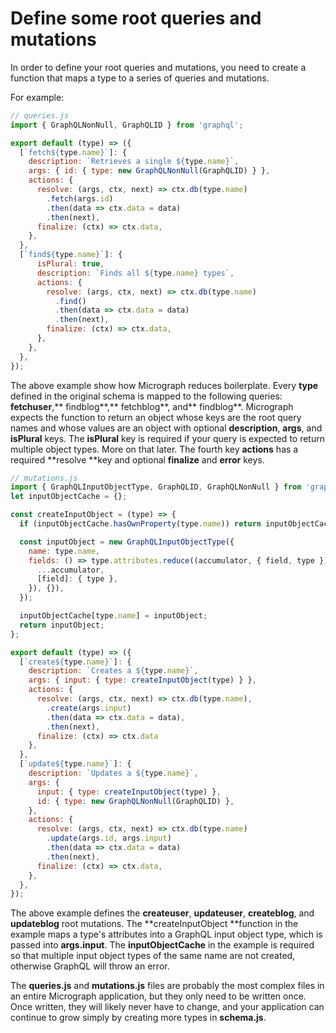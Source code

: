 # Define some root queries and mutations

In order to define your root queries and mutations, you need to create a function that maps a type to a series of queries and mutations.

For example:

```js
// queries.js
import { GraphQLNonNull, GraphQLID } from 'graphql';

export default (type) => ({
  [`fetch${type.name}`]: {
    description: `Retrieves a single ${type.name}`,
    args: { id: { type: new GraphQLNonNull(GraphQLID) } },
    actions: {
      resolve: (args, ctx, next) => ctx.db(type.name)
        .fetch(args.id)
        .then(data => ctx.data = data)
        .then(next),
      finalize: (ctx) => ctx.data,
    },
  },
  [`find${type.name}`]: {
      isPlural: true,
      description: `Finds all ${type.name} types`,
      actions: {
        resolve: (args, ctx, next) => ctx.db(type.name)
          .find()
          .then(data => ctx.data = data)
          .then(next),
        finalize: (ctx) => ctx.data,
      },
    },
  },
});
```

The above example show how Micrograph reduces boilerplate. Every **type** defined in the original schema is mapped to the following queries: **fetchuser**,** findblog**,** fetchblog**, and** findblog**. Micrograph expects the function to return an object whose keys are the root query names and whose values are an object with optional **description**, **args**, and **isPlural** keys. The **isPlural** key is required if your query is expected to return multiple object types. More on that later. The fourth key **actions** has a required **resolve **key and optional **finalize** and **error** keys.

```js
// mutations.js
import { GraphQLInputObjectType, GraphQLID, GraphQLNonNull } from 'graphql';
let inputObjectCache = {};

const createInputObject = (type) => {
  if (inputObjectCache.hasOwnProperty(type.name)) return inputObjectCache[type.name];

  const inputObject = new GraphQLInputObjectType({
    name: type.name,
    fields: () => type.attributes.reduce((accumulator, { field, type }) => ({
      ...accumulator,
      [field]: { type },
    }), {}),
  });

  inputObjectCache[type.name] = inputObject;
  return inputObject;
};

export default (type) => ({
  [`create${type.name}`]: {
    description: `Creates a ${type.name}`,
    args: { input: { type: createInputObject(type) } },
    actions: {
      resolve: (args, ctx, next) => ctx.db(type.name),
        .create(args.input)
        .then(data => ctx.data = data),
        .then(next),
      finalize: (ctx) => ctx.data
    },
  },
  [`update${type.name}`]: {
    description: `Updates a ${type.name}`,
    args: {
      input: { type: createInputObject(type) },
      id: { type: new GraphQLNonNull(GraphQLID) },
    },
    actions: {
      resolve: (args, ctx, next) => ctx.db(type.name)
        .update(args.id, args.input)
        .then(data => ctx.data = data)
        .then(next),
      finalize: (ctx) => ctx.data,
    },
  },
});
```

The above example defines the **createuser**, **updateuser**, **createblog**, and **updateblog** root mutations. The **createInputObject **function in the example maps a type's attributes into a GraphQL input object type, which is passed into **args.input**. The **inputObjectCache** in the example is required so that multiple input object types of the same name are not created, otherwise GraphQL will throw an error.

The **queries.js** and **mutations.js** files are probably the most complex files in an entire Micrograph application, but they only need to be written once. Once written, they will likely never have to change, and your application can continue to grow simply by creating more types in **schema.js**.